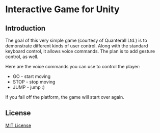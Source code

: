 # Interactive Game for Unity

## Introduction

The goal of this very simple game (courtesy of Quanterall Ltd.) is to demonstrate different kinds of user control. Along with the standard keyboard control, it allows voice commands. The plan is to add gesture control, as well.

Here are the voice commands you can use to control the player:
* GO - start moving
* STOP - stop moving
* JUMP - jump :)

If you fall off the platform, the game will start over again.

## License

[MIT License](LICENSE)

